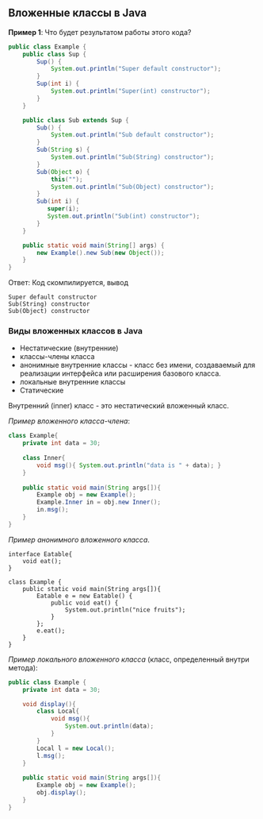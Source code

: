 ﻿## Вложенные классы в Java

__Пример 1__: Что будет результатом работы этого кода?

```java
public class Example {
    public class Sup {
        Sup() {
            System.out.println("Super default constructor");
        }
        Sup(int i) {
            System.out.println("Super(int) constructor");
        }
    }

    public class Sub extends Sup {
        Sub() {
            System.out.println("Sub default constructor");
        }
        Sub(String s) { 
            System.out.println("Sub(String) constructor");
        } 
        Sub(Object o) {
            this("");
            System.out.println("Sub(Object) constructor");
        }
        Sub(int i) {
           super(i);
           System.out.println("Sub(int) constructor");
        }
    }

    public static void main(String[] args) {
        new Example().new Sub(new Object());
    }
}
```

Ответ: Код скомпилируется, вывод
```
Super default constructor
Sub(String) constructor
Sub(Object) constructor
```

### Виды вложенных классов в Java

* Нестатические (внутренние)
 * классы-члены класса
 * анонимные внутренние классы - класс без имени, создаваемый для реализации интерфейса или расширения базового класса.
 * локальные внутренние классы 
* Статические

Внутренний (inner) класс - это нестатический вложенный класс.

_Пример вложенного класса-члена_:

```java
class Example{  
    private int data = 30;
	
    class Inner{  
        void msg(){ System.out.println("data is " + data); }  
    }  
	
    public static void main(String args[]){  
        Example obj = new Example();  
        Example.Inner in = obj.new Inner();  
        in.msg();  
    }
}
```

_Пример анонимного вложенного класса_.

```
interface Eatable{  
    void eat();  
}  

class Example {  
    public static void main(String args[]){  
        Eatable e = new Eatable() {  
            public void eat() {
			    System.out.println("nice fruits");
			}  
        };  
        e.eat();  
    }   
}  
```

_Пример локального вложенного класса_ (класс, определенный внутри метода):

```java
public class Example {  
    private int data = 30; 

	void display(){  
        class Local{  
            void msg(){
			    System.out.println(data);
			}  
        }  
        Local l = new Local();  
        l.msg();  
    }  
 
    public static void main(String args[]){  
        Example obj = new Example();  
        obj.display();
    }
}  
```